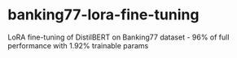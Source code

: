 # banking77-lora-fine-tuning
LoRA fine-tuning of DistilBERT on Banking77 dataset - 96% of full performance with 1.92% trainable params
